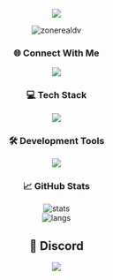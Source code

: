 <p align="center">
  <img src="https://readme-typing-svg.demolab.com?font=Fira+Code&weight=500&size=24&pause=1000&color=ffffff&center=true&vCenter=true&width=435&lines=Hi%2C+I'm+ZoneReal.;Full+Stack+Web+Developer.;Discord+Bot+Geliştiricisi.;Teknoloji+Meraklısı+%F0%9F%94%8E" />
</p>

<p align="center">
  <img src="https://komarev.com/ghpvc/?username=zonerealdv&label=Profile%20Views&color=0e75b6&style=flat" alt="zonerealdv" />
</p>


<h3 align="center">🌐 Connect With Me</h3>

<p align="center">
  <a href="https://discord.com/users/zonerealdv" target="_blank">
    <img src="https://img.shields.io/badge/Discord-5865F2?style=for-the-badge&logo=discord&logoColor=white" />
  </a>
</p>


<h3 align="center">💻 Tech Stack</h3>

<p align="center">
  <img src="https://skillicons.dev/icons?i=js,ts,html,css,nodejs,mongodb" />
</p>


<h3 align="center">🛠️ Development Tools</h3>

<p align="center">
  <img src="https://skillicons.dev/icons?i=vscode,photoshop,vercel,netlify,pr" />
</p>


<h3 align="center">📈 GitHub Stats</h3>

<p align="center">
  <img src="https://github-readme-stats.vercel.app/api?username=zonerealdv&show_icons=true&theme=tokyonight" alt="stats" />
  <br/>
  <img src="https://github-readme-stats.vercel.app/api/top-langs/?username=zonerealdv&layout=compact&theme=tokyonight" alt="langs" />
</p>


<h2 align="center">💬 Discord</h2>

<p align="center">
  <a href="https://discord.com/users/690587702688743455">
    <img src="https://img.shields.io/badge/ZoneReal%20%7C%20Discord-5865F2?style=for-the-badge&logo=discord&logoColor=white" />
  </a>
</p>
